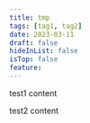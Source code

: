 ```yaml
---
title: tmp
tags: [tag1, tag2]
date: 2023-03-11
draft: false
hideInList: false
isTop: false
feature: 
---
```


test1 content

<!--more-->

test2 content